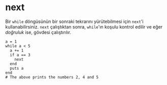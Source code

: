 # next

Bir `while` döngüsünün bir sonraki tekrarını yürütebilmesi için `next`'i kullanabilirsiniz. `next` çalıştıktan sonra, `while`'ın koşulu kontrol edilir ve eğer *doğruluk* ise, gövdesi çalıştırılır.

```crystal
a = 1
while a < 5
  a += 1
  if a == 3
    next
  end
  puts a
end
# The above prints the numbers 2, 4 and 5
```
